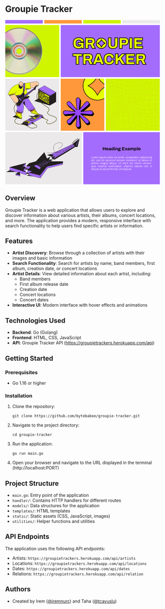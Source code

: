 # Groupie Tracker

![Groupie Tracker](static/img/branding.png)

## Overview

Groupie Tracker is a web application that allows users to explore and discover information about various artists, their albums, concert locations, and more. The application provides a modern, responsive interface with search functionality to help users find specific artists or information.

## Features

- **Artist Discovery**: Browse through a collection of artists with their images and basic information
- **Search Functionality**: Search for artists by name, band members, first album, creation date, or concert locations
- **Artist Details**: View detailed information about each artist, including:
  - Band members
  - First album release date
  - Creation date
  - Concert locations
  - Concert dates
- **Interactive UI**: Modern interface with hover effects and animations

## Technologies Used

- **Backend**: Go (Golang)
- **Frontend**: HTML, CSS, JavaScript
- **API**: Groupie Tracker API (https://groupietrackers.herokuapp.com/api)

## Getting Started

### Prerequisites

- Go 1.16 or higher

### Installation

1. Clone the repository:
   ```
   git clone https://github.com/bytebabee/groupie-tracker.git
   ```

2. Navigate to the project directory:
   ```
   cd groupie-tracker
   ```

3. Run the application:
   ```
   go run main.go
   ```

4. Open your browser and navigate to the URL displayed in the terminal (http://localhost:PORT)

## Project Structure

- `main.go`: Entry point of the application
- `handler/`: Contains HTTP handlers for different routes
- `models/`: Data structures for the application
- `templates/`: HTML templates
- `static/`: Static assets (CSS, JavaScript, images)
- `utilities/`: Helper functions and utilities

## API Endpoints

The application uses the following API endpoints:

- Artists: `https://groupietrackers.herokuapp.com/api/artists`
- Locations: `https://groupietrackers.herokuapp.com/api/locations`
- Dates: `https://groupietrackers.herokuapp.com/api/dates`
- Relations: `https://groupietrackers.herokuapp.com/api/relation`

## Authors

- Created by Irem ([@iremnurc](https://github.com/iremnurc)) and Taha ([@tcavuslu](https://github.com/tcavuslu)) 

